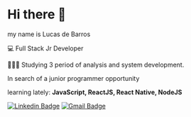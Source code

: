 # Hi there 👋
  
   my name is Lucas de Barros 
   
   💻 Full Stack Jr Developer
   
👨🏻‍🎓 Studying 3 period of analysis and system development.
   
   In search of a junior programmer opportunity
   
   learning lately: **JavaScript, ReactJS, React Native, NodeJS** 

[![Linkedin Badge](https://img.shields.io/badge/-LinkedIn-blue?style=flat-square&logo=Linkedin&logoColor=white&link=https://www.linkedin.com/in/lucas5025/)](https://www.linkedin.com/in/lucas5025/) [![Gmail Badge](https://img.shields.io/badge/-lucasdebarros07@gmail.com-6633cc?style=flat-square&logo=Gmail&logoColor=white&link=mailto:lucasdebarros07@gmail.com)](mailto:lucasdebarros07@gmail.com)


